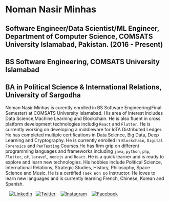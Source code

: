 # Noman Nasir Minhas
## Software Engineer/Data Scientist/ML Engineer, Department of Computer Science, COMSATS University Islamabad, Pakistan. (2016 - Present)
## BS Software Engineering, COMSATS University Islamabad
## BA in Political Science & International Relations, University of Sargodha
Noman Nasir Minhas is curently enrolled in BS Software Engineering(Final Semester) at COMSATS University Islamabad. His area of interest includes Data Science,Machine Learning and Blockchain. He is also fluent in cross platform development technologies includig `React` and `Flutter`. He is currently working on developing a middleware for IoTA Distributed Ledger. He has completed multiple certifications in Data Science, Big Data, Deep Learning and Cryptography. He is currently enrolled in `Blockchain`, `Digital Forensics` and `PenTesting` Courses.He has firm grip on different programming languages and frameworks including `java`, `python`, `php`, `Flutter`, `c#`, `laravel`, `nodejs` and `React`. He is a quick learner and is ready to explore and learn new technologies. 
His hobbies include Political Science, International Relations, Strategic Studies, History, Philosophy, Space Science and Music.
He is a certified `Taek Won Do` Instructor. He loves to learn new languages and is currently learning French, Chinese, Korean and Spanish.

&nbsp;&nbsp; [![LinkedIn](https://image.flaticon.com/icons/svg/174/174857.svg)](https://www.linkedin.com/in/noman-nasir-minhas/) &nbsp;&nbsp;[![Twitter](https://image.flaticon.com/icons/svg/733/733579.svg)](https://twitter.com/N_N_Minhas) &nbsp;&nbsp; [![Instagram](https://image.flaticon.com/icons/svg/2111/2111463.svg)](https://www.instagram.com/_checkkmate_/) &nbsp;&nbsp; [![Facebook](https://image.flaticon.com/icons/svg/1384/1384053.svg)](https://www.facebook.com/NomanMinhas786/)
